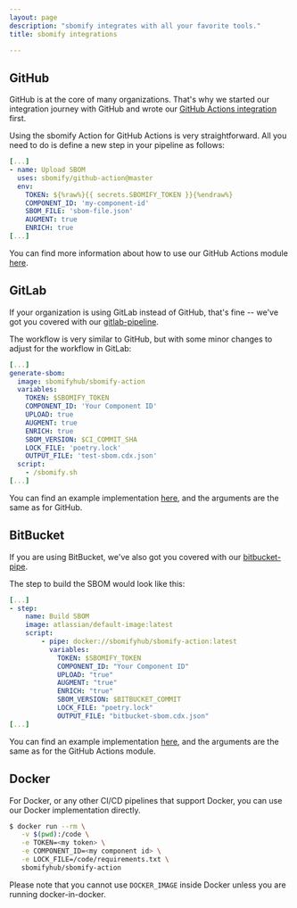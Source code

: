 ```yaml
---
layout: page
description: "sbomify integrates with all your favorite tools."
title: sbomify integrations

---
```


## GitHub

GitHub is at the core of many organizations. That's why we started our integration journey with GitHub and wrote our [GitHub Actions integration](https://github.com/marketplace/actions/sbomify) first.

Using the sbomify Action for GitHub Actions is very straightforward. All you need to do is define a new step in your pipeline as follows:

```yaml
[...]
- name: Upload SBOM
  uses: sbomify/github-action@master
  env:
    TOKEN: ${%raw%}{{ secrets.SBOMIFY_TOKEN }}{%endraw%}
    COMPONENT_ID: 'my-component-id'
    SBOM_FILE: 'sbom-file.json'
    AUGMENT: true
    ENRICH: true
[...]
```

You can find more information about how to use our GitHub Actions module [here](https://github.com/sbomify/github-action).

## GitLab

If your organization is using GitLab instead of GitHub, that's fine -- we've got you covered with our [gitlab-pipeline](https://gitlab.com/sbomify/gitlab-pipeline).

The workflow is very similar to GitHub, but with some minor changes to adjust for the workflow in GitLab:

```yaml
[...]
generate-sbom:
  image: sbomifyhub/sbomify-action
  variables:
    TOKEN: $SBOMIFY_TOKEN
    COMPONENT_ID: 'Your Component ID'
    UPLOAD: true
    AUGMENT: true
    ENRICH: true
    SBOM_VERSION: $CI_COMMIT_SHA
    LOCK_FILE: 'poetry.lock'
    OUTPUT_FILE: 'test-sbom.cdx.json'
  script:
    - /sbomify.sh
[...]
```

You can find an example implementation [here](https://gitlab.com/sbomify/gitlab-pipeline/-/blob/master/.gitlab-ci.yml), and the arguments are the same as for GitHub.

## BitBucket

If you are using BitBucket, we've also got you covered with our [bitbucket-pipe](https://bitbucket.org/sbomify/bitbucket-pipe/).

The step to build the SBOM would look like this:

```yaml
[...]
- step:
    name: Build SBOM
    image: atlassian/default-image:latest
    script:
        - pipe: docker://sbomifyhub/sbomify-action:latest
          variables:
            TOKEN: $SBOMIFY_TOKEN
            COMPONENT_ID: "Your Component ID"
            UPLOAD: "true"
            AUGMENT: "true"
            ENRICH: "true"
            SBOM_VERSION: $BITBUCKET_COMMIT
            LOCK_FILE: "poetry.lock"
            OUTPUT_FILE: "bitbucket-sbom.cdx.json"
[...]
```

You can find an example implementation [here](https://bitbucket.org/sbomify/bitbucket-pipe/src/master/bitbucket-pipelines.yml), and the arguments are the same as for the GitHub Actions module.

## Docker

For Docker, or any other CI/CD pipelines that support Docker, you can use our Docker implementation directly.

```bash
$ docker run --rm \
   -v $(pwd):/code \
   -e TOKEN=<my token> \
   -e COMPONENT_ID=<my component id> \
   -e LOCK_FILE=/code/requirements.txt \
   sbomifyhub/sbomify-action
```

Please note that you cannot use `DOCKER_IMAGE` inside Docker unless you are running docker-in-docker.
